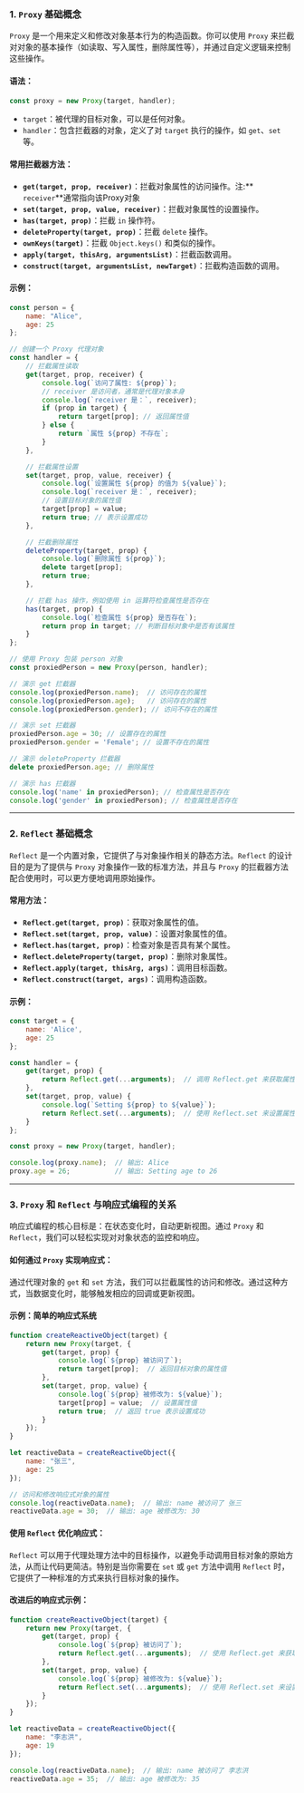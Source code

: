 ### 1. **`Proxy` 基础概念**

`Proxy` 是一个用来定义和修改对象基本行为的构造函数。你可以使用 `Proxy` 来拦截对对象的基本操作（如读取、写入属性，删除属性等），并通过自定义逻辑来控制这些操作。

#### 语法：

```javascript
const proxy = new Proxy(target, handler);
```

- `target`：被代理的目标对象，可以是任何对象。
- `handler`：包含拦截器的对象，定义了对 `target` 执行的操作，如 `get`、`set` 等。

#### 常用拦截器方法：

- **`get(target, prop, receiver)`**：拦截对象属性的访问操作。注:**` receiver`**通常指向该Proxy对象
- **`set(target, prop, value, receiver)`**：拦截对象属性的设置操作。
- **`has(target, prop)`**：拦截 `in` 操作符。
- **`deleteProperty(target, prop)`**：拦截 `delete` 操作。
- **`ownKeys(target)`**：拦截 `Object.keys()` 和类似的操作。
- **`apply(target, thisArg, argumentsList)`**：拦截函数调用。
- **`construct(target, argumentsList, newTarget)`**：拦截构造函数的调用。

#### 示例：

```javascript
const person = {
    name: "Alice",
    age: 25
};

// 创建一个 Proxy 代理对象
const handler = {
    // 拦截属性读取
    get(target, prop, receiver) {
        console.log(`访问了属性: ${prop}`);
        // receiver 是访问者，通常是代理对象本身
        console.log(`receiver 是：`, receiver);
        if (prop in target) {
            return target[prop]; // 返回属性值
        } else {
            return `属性 ${prop} 不存在`;
        }
    },

    // 拦截属性设置
    set(target, prop, value, receiver) {
        console.log(`设置属性 ${prop} 的值为 ${value}`);
        console.log(`receiver 是：`, receiver);
        // 设置目标对象的属性值
        target[prop] = value;
        return true; // 表示设置成功
    },

    // 拦截删除属性
    deleteProperty(target, prop) {
        console.log(`删除属性 ${prop}`);
        delete target[prop];
        return true;
    },

    // 拦截 has 操作，例如使用 in 运算符检查属性是否存在
    has(target, prop) {
        console.log(`检查属性 ${prop} 是否存在`);
        return prop in target; // 判断目标对象中是否有该属性
    }
};

// 使用 Proxy 包装 person 对象
const proxiedPerson = new Proxy(person, handler);

// 演示 get 拦截器
console.log(proxiedPerson.name);  // 访问存在的属性
console.log(proxiedPerson.age);   // 访问存在的属性
console.log(proxiedPerson.gender); // 访问不存在的属性

// 演示 set 拦截器
proxiedPerson.age = 30; // 设置存在的属性
proxiedPerson.gender = 'Female'; // 设置不存在的属性

// 演示 deleteProperty 拦截器
delete proxiedPerson.age; // 删除属性

// 演示 has 拦截器
console.log('name' in proxiedPerson); // 检查属性是否存在
console.log('gender' in proxiedPerson); // 检查属性是否存在
```

------

### 2. **`Reflect` 基础概念**

`Reflect` 是一个内置对象，它提供了与对象操作相关的静态方法。`Reflect` 的设计目的是为了提供与 `Proxy` 对象操作一致的标准方法，并且与 `Proxy` 的拦截器方法配合使用时，可以更方便地调用原始操作。

#### 常用方法：

- **`Reflect.get(target, prop)`**：获取对象属性的值。
- **`Reflect.set(target, prop, value)`**：设置对象属性的值。
- **`Reflect.has(target, prop)`**：检查对象是否具有某个属性。
- **`Reflect.deleteProperty(target, prop)`**：删除对象属性。
- **`Reflect.apply(target, thisArg, args)`**：调用目标函数。
- **`Reflect.construct(target, args)`**：调用构造函数。

#### 示例：

```javascript
const target = {
    name: 'Alice',
    age: 25
};

const handler = {
    get(target, prop) {
        return Reflect.get(...arguments);  // 调用 Reflect.get 来获取属性
    },
    set(target, prop, value) {
        console.log(`Setting ${prop} to ${value}`);
        return Reflect.set(...arguments);  // 使用 Reflect.set 来设置属性
    }
};

const proxy = new Proxy(target, handler);

console.log(proxy.name);  // 输出: Alice
proxy.age = 26;           // 输出: Setting age to 26
```

------

### 3. **`Proxy` 和 `Reflect` 与响应式编程的关系**

响应式编程的核心目标是：在状态变化时，自动更新视图。通过 `Proxy` 和 `Reflect`，我们可以轻松实现对对象状态的监控和响应。

#### 如何通过 `Proxy` 实现响应式：

通过代理对象的 `get` 和 `set` 方法，我们可以拦截属性的访问和修改。通过这种方式，当数据变化时，能够触发相应的回调或更新视图。

#### 示例：简单的响应式系统

```javascript
function createReactiveObject(target) {
    return new Proxy(target, {
        get(target, prop) {
            console.log(`${prop} 被访问了`);
            return target[prop];  // 返回目标对象的属性值
        },
        set(target, prop, value) {
            console.log(`${prop} 被修改为: ${value}`);
            target[prop] = value;  // 设置属性值
            return true;  // 返回 true 表示设置成功
        }
    });
}

let reactiveData = createReactiveObject({
    name: "张三",
    age: 25
});

// 访问和修改响应式对象的属性
console.log(reactiveData.name);  // 输出: name 被访问了 张三
reactiveData.age = 30;  // 输出: age 被修改为: 30
```

#### 使用 `Reflect` 优化响应式：

`Reflect` 可以用于代理处理方法中的目标操作，以避免手动调用目标对象的原始方法，从而让代码更简洁。特别是当你需要在 `set` 或 `get` 方法中调用 `Reflect` 时，它提供了一种标准的方式来执行目标对象的操作。

#### 改进后的响应式示例：

```javascript
function createReactiveObject(target) {
    return new Proxy(target, {
        get(target, prop) {
            console.log(`${prop} 被访问了`);
            return Reflect.get(...arguments);  // 使用 Reflect.get 来获取属性值
        },
        set(target, prop, value) {
            console.log(`${prop} 被修改为: ${value}`);
            return Reflect.set(...arguments);  // 使用 Reflect.set 来设置属性值
        }
    });
}

let reactiveData = createReactiveObject({
    name: "李志洪",
    age: 19
});

console.log(reactiveData.name);  // 输出: name 被访问了 李志洪
reactiveData.age = 35;  // 输出: age 被修改为: 35
```
